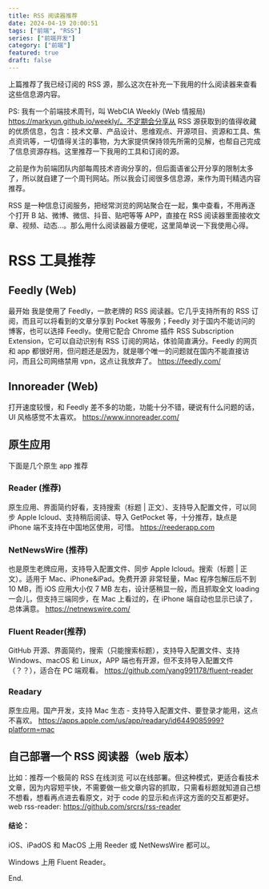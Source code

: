 ```yaml
---
title: RSS 阅读器推荐
date: 2024-04-19 20:00:51
tags: ["前端", "RSS"]
series: ["前端开发"]
category: ["前端"]
featured: true
draft: false
---
```



上篇推荐了我已经订阅的 RSS 源，那么这次在补充一下我用的什么阅读器来查看这些信息源内容。

PS: 我有一个前端技术周刊，叫 WebCIA Weekly (Web 情报局) https://markyun.github.io/weekly/。不定期会分享从 RSS 源获取到的值得收藏的优质信息，包含：技术文章、产品设计、思维观点、开源项目、资源和工具、焦点资讯等，一切值得关注的事物，为大家提供保持领先所需的见解，也帮自己完成了信息资源存档。这里推荐一下我用的工具和订阅的源。

<!--more-->
之前是作为前端团队内部每周技术咨询分享的，但后面语雀公开分享的限制太多了，所以就自建了一个周刊网站。所以我会订阅很多信息源，来作为周刊精选内容推荐。


RSS 是一种信息订阅服务，把经常浏览的网站聚合在一起，集中查看，不用再逐个打开 B 站、微博、微信、抖音、贴吧等等 APP，直接在 RSS 阅读器里面接收文章、视频、动态…。那么用什么阅读器最方便呢，这里简单说一下我使用心得。




# RSS 工具推荐



## Feedly (Web)


最开始 我是使用了 Feedly，一款老牌的 RSS 阅读器。它几乎支持所有的 RSS 订阅，而且可以将看到的文章分享到 Pocket 等服务；Feedly 对于国内不能访问的博客，也可以选择 Feedly。使用它配合 Chrome 插件 RSS Subscription Extension，它可以自动识别有 RSS 订阅的网站，体验简直满分。Feedly 的网页和 app 都很好用，但问题还是因为，就是哪个唯一的问题就在国内不能直接访问，而且公司网络禁用 vpn，这点让我放弃了。
https://feedly.com/

## Innoreader (Web)

打开速度较慢，和 Feedly 差不多的功能，功能十分不错，硬说有什么问题的话，UI 风格感觉不太喜欢。
https://www.innoreader.com/

## 原生应用

下面是几个原生 app 推荐

### Reader (推荐)

原生应用、界面简约好看，支持搜索（标题 | 正文）、支持导入配置文件，可以同步 Apple Icloud、支持稍后阅读、导入 GetPocket 等，十分推荐，缺点是 iPhone 端不支持在中国地区使用，可惜。
https://reederapp.com


### NetNewsWire (推荐)

也是原生老牌应用，支持导入配置文件、同步 Apple Icloud。搜索（标题 | 正文）。适用于 Mac、iPhone&iPad。免费开源 非常轻量，Mac 程序包解压后不到 10 MB，而 iOS 应用大小仅 7 MB 左右，设计感稍显一般，而且抓取全文 loading 一会儿，但支持三端同步，在 Mac 上看过的，在 iPhone 端自动也显示已读了，总体满意。
https://netnewswire.com/

### Fluent Reader(推荐)

GitHub 开源、界面简约，搜索（只能搜索标题），支持导入配置文件、支持 Windows、macOS 和 Linux，APP 端也有开源，但不支持导入配置文件（？？），适合在 PC 端观看。
https://github.com/yang991178/fluent-reader


### Readary

原生应用。国产开发，支持 Mac 生态 - 支持导入配置文件、要登录才能用，这点不喜欢。
https://apps.apple.com/us/app/readary/id6449085999?platform=mac




## 自己部署一个 RSS 阅读器（web 版本）

比如：推荐一个极简的 RSS 在线浏览
可以在线部署。但这种模式，更适合看技术文章，因为内容短平快，不需要做一些文章内容的抓取，只需看标题就知道自己想不想看，想看再点进去看原文，对于 code 的显示和点评这方面的交互都更好。
web rss-reader: https://github.com/srcrs/rss-reader



#### 结论：

iOS、iPadOS 和 MacOS 上用 Reeder 或 NetNewsWire 都可以。

Windows 上用 Fluent Reader。


End.